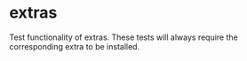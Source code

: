 <!--
SPDX-FileCopyrightText: 2023 The eminus developers
SPDX-License-Identifier: Apache-2.0
-->
# extras

Test functionality of extras. These tests will always require the corresponding extra to be installed.
